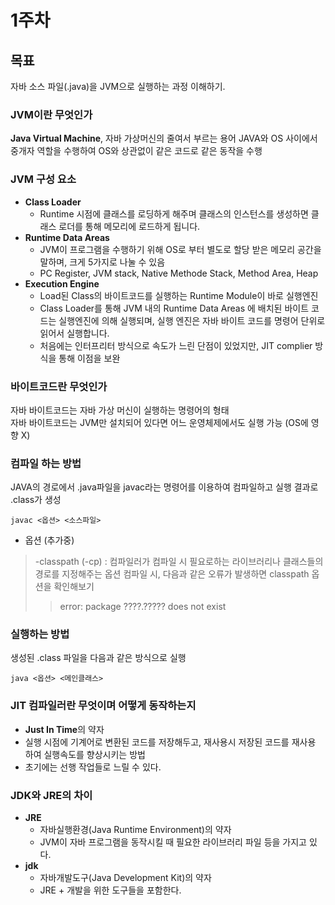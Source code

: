 # **1주차**

## **목표**
자바 소스 파일(.java)을 JVM으로 실행하는 과정 이해하기.


### **JVM이란 무엇인가**
**Java Virtual Machine**, 자바 가상머신의 줄여서 부르는 용어
JAVA와 OS 사이에서 중개자 역할을 수행하여 OS와 상관없이 같은 코드로 같은 동작을 수행   

### **JVM 구성 요소**
- **Class Loader**
	- Runtime 시점에 클래스를 로딩하게 해주며 클래스의 인스턴스를 생성하면 클래스 로더를 통해 메모리에 로드하게 됩니다.
- **Runtime Data Areas**
	- JVM이 프로그램을 수행하기 위해 OS로 부터 별도로 할당 받은 메모리 공간을 말하며, 크게 5가지로 나눌 수 있음
	- PC Register, JVM stack, Native Methode Stack, Method Area, Heap
- **Execution Engine**
	- Load된 Class의 바이트코드를 실행하는 Runtime Module이 바로 실행엔진
	-  Class Loader를 통해 JVM 내의 Runtime Data Areas 에 배치된 바이트 코드는 실행엔진에 의해 실행되며, 실행 엔진은 자바 바이트 코드를 명령어 단위로 읽어서 실행합니다.  
	- 처음에는 인터프리터 방식으로 속도가 느린 단점이 있었지만, JIT complier 방식을 통해 이점을 보완

### **바이트코드란 무엇인가**
자바 바이트코드는 자바 가상 머신이 실행하는 명령어의 형태  
자바 바이트코드는 JVM만 설치되어 있다면 어느 운영체제에서도 실행 가능 (OS에 영향 X)


### **컴파일 하는 방법**
JAVA의 경로에서 .java파일을 javac라는 명령어를 이용하여 컴파일하고 실행 결과로 .class가 생성

    javac <옵션> <소스파일>

- 옵션 (추가중)
> -classpath (-cp) :
> 컴파일러가 컴파일 시 필요로하는 라이브러리나 클래스들의 경로를 지정해주는 옵션
> 컴파일 시, 다음과 같은 오류가 발생하면 classpath 옵션을 확인해보기
> > error: package ????.????? does not exist

### **실행하는 방법**
생성된 .class 파일을 다음과 같은 방식으로 실행

    java <옵션> <메인클래스>

### **JIT 컴파일러란 무엇이며 어떻게 동작하는지**
- **Just In Time**의 약자
- 실행 시점에 기계어로 변환된 코드를 저장해두고, 재사용시 저장된 코드를 재사용 하여 실행속도를 향상시키는 방법 
- 초기에는 선행 작업들로 느릴 수 있다.
 
### **JDK와 JRE의 차이**
- **JRE**
	- 자바실행환경(Java Runtime Environment)의 약자
	- JVM이 자바 프로그램을 동작시킬 때 필요한 라이브러리 파일 등을 가지고 있다.
- **jdk**
	- 자바개발도구(Java Development Kit)의 약자
	- JRE + 개발을 위한 도구들을 포함한다.

	